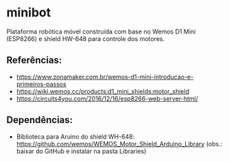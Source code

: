 # minibot

Plataforma robótica móvel construída com base no Wemos D1 Mini (ESP8266) e shield HW-648 para controle dos motores.

## Referências:
 * https://www.zonamaker.com.br/wemos-d1-mini-introducao-e-primeiros-passos
 * https://wiki.wemos.cc/products:d1_mini_shields:motor_shield
 * https://circuits4you.com/2016/12/16/esp8266-web-server-html/

## Dependências:
 * Biblioteca para Aruino do shield WH-648: https://github.com/wemos/WEMOS_Motor_Shield_Arduino_Library (obs.: baixar do GitHub e instalar na pasta Libraries)

